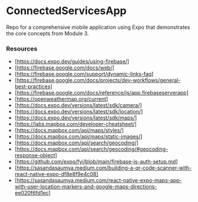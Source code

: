 # ConnectedServicesApp

Repo for a comprehensive mobile application using Expo that demonstrates the core concepts from Module 3.

### Resources

- [https://docs.expo.dev/guides/using-firebase/]
- [https://firebase.google.com/docs/web/]
- [https://firebase.google.com/support/dynamic-links-faq]
- [https://firebase.google.com/docs/projects/dev-workflows/general-best-practices]
- [https://firebase.google.com/docs/reference/js/app.firebaseserverapp]
- [https://openweathermap.org/current]
- [https://docs.expo.dev/versions/latest/sdk/camera/]
- [https://docs.expo.dev/versions/latest/sdk/location/]
- [https://docs.expo.dev/versions/latest/sdk/maps/]
- [https://labs.mapbox.com/developer-cheatsheet/]
- [https://docs.mapbox.com/api/maps/styles/]
- [https://docs.mapbox.com/api/maps/static-images/]
- [https://docs.mapbox.com/api/search/geocoding/]
- [https://docs.mapbox.com/api/search/geocoding/#geocoding-response-object]
- [https://github.com/expo/fyi/blob/main/firebase-js-auth-setup.md]
- [https://sasandasaumya.medium.com/building-a-qr-code-scanner-with-react-native-expo-df8e8f9e4c08]
- [https://sasandasaumya.medium.com/react-native-expo-maps-app-with-user-location-markers-and-google-maps-directions-ee020f6fd1ec]
